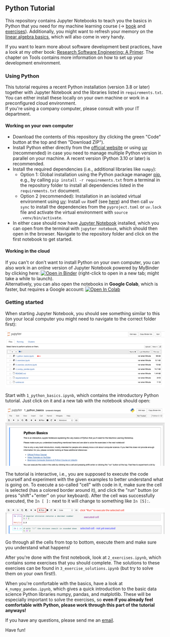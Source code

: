 ## Python Tutorial

This repository contains Jupyter Notebooks to teach you the basics in Python that you need for my machine learning course (&rarr; [book](https://franziskahorn.de/mlbook/) and [exercises](https://github.com/cod3licious/ml_exercises)). Additionally, you might want to refresh your memory on the [linear algebra basics](https://franziskahorn.de/mlws_resources/math_basics.pdf), which will also come in very handy.

If you want to learn more about software development best practices, have a look at my other book: [Research Software Engineering: A Primer](https://franziskahorn.de/rsebook/). The chapter on Tools contains more information on how to set up your development environment.

### Using Python

This tutorial requires a recent Python installation (version 3.8 or later) together with Jupyter Notebook and the libraries listed in `requirements.txt`. You can either install these locally on your own machine or work in a preconfigured cloud environment. <br>
If you're using a company computer, please consult with your IT department.

#### Working on your own computer
- Download the contents of this repository (by clicking the green "Code" button at the top and then "Download ZIP").
- Install Python either directly from the [official website](https://www.python.org/downloads/) or using [uv](https://docs.astral.sh/uv/guides/install-python/) (recommended) in case you need to manage multiple Python version in parallel on your machine. A recent version (Python 3.10 or later) is recommended.
- Install the required dependencies (i.e., additional libraries like `numpy`):
    - Option 1: Global installation using the Python package manager [pip](https://pip.pypa.io/en/stable/getting-started/), e.g., by calling `pip install -r requirements.txt` from a terminal in the repository folder to install all dependencies listed in the `requirements.txt` document.
    - Option 2 (recommended): Installation in an isolated virtual environment using [uv](https://docs.astral.sh/uv/): Install `uv` itself (see [here](https://docs.astral.sh/uv/getting-started/installation/)) and then call `uv sync` to install the dependencies from the `pyproject.toml` or `uv.lock` file and activate the virtual environment with `source .venv/bin/activate`.
- In either case should now have [Jupyter Notebook](https://docs.jupyter.org/en/latest/) installed, which you can open from the terminal with `jupyter notebook`, which should then open in the browser. Navigate to the repository folder and click on the first notebook to get started.


#### Working in the cloud
If you can't or don't want to install Python on your own computer, you can also work in an online version of Jupyter Notebook powered by MyBinder by clicking here: [![Open in Binder](https://mybinder.org/badge_logo.svg)](https://mybinder.org/v2/gh/cod3licious/python_tutorial/main) (right-click to open in a new tab; might take a while to launch). <br>
Alternatively, you can also open the notebooks in **Google Colab**, which is faster, but requires a Google account:
[![Open In Colab](https://colab.research.google.com/assets/colab-badge.svg)](https://colab.research.google.com/github/cod3licious/python_tutorial)


### Getting started
When starting Jupyter Notebook, you should see something similar to this (on your local computer you might need to navigate to the correct folder first):

<img src="doc/screenshot1.png" alt="screenshot_notebook1" width="720"/>

Start with `1_python_basics.ipynb`, which contains the introductory Python tutorial. Just click on it and a new tab with the notebook should open:

<img src="doc/screenshot2.png" alt="screenshot_notebook2" width="720"/>

The tutorial is interactive, i.e., you are supposed to execute the code yourself and experiment with the given examples to better understand what is going on. To execute a so-called "cell" with code in it, make sure the cell is selected (has a colored border around it), and click the "run" button (or press "shift"+"enter" on your keyboard). After the cell was successfully executed, the `In [ ]:` next to it will change to something like `In [5]:`.

<img src="doc/screenshot3.png" alt="screenshot_notebook3" width="720"/>

Go through all the cells from top to bottom, execute them and make sure you understand what happens!

After you're done with the first notebook, look at `2_exercises.ipynb`, which contains some exercises that you should complete. The solutions to these exercises can be found in `3_exercise_solutions.ipynb` (but try to solve them on your own first!).

When you're comfortable with the basics, have a look at `4_numpy_pandas.ipynb`, which gives a quick introduction to the basic data science Python libraries numpy, pandas, and matplotlib. These will be especially important to solve the exercises, so **even if you already feel comfortable with Python, please work through this part of the tutorial anyways!**

If you have any questions, please send me an [email](mailto:hey@franziskahorn.de).

Have fun!
